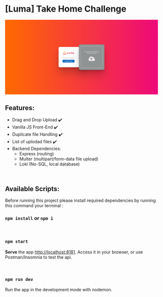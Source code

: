 # [Luma] Take Home Challenge

![landing page screenshot](public\images\ScrnShotLanding.png)

## Features:

- Drag and Drop Upload ✔️
- Vanilla JS Front-End ✔️
- Duplicate file Handling ✔️
- List of uplodad files ✔️
- Backend Dependencies:
  - Express (routing)
  - Multer (multipart/form-data file upload)
  - Loki (No-SQL, local database)

<br />

## Available Scripts:

Before running this project please install required dependencies by running this command your terminal :

### `npm install` or `npm i`

<br>

### `npm start`

**Serve** the app [http://localhost:8181](http://localhost:8181). Access it in your browser, or use Postman/Insomnia to test the api.

<br />

### `npm run dev`

Run the app in the development mode with nodemon.
